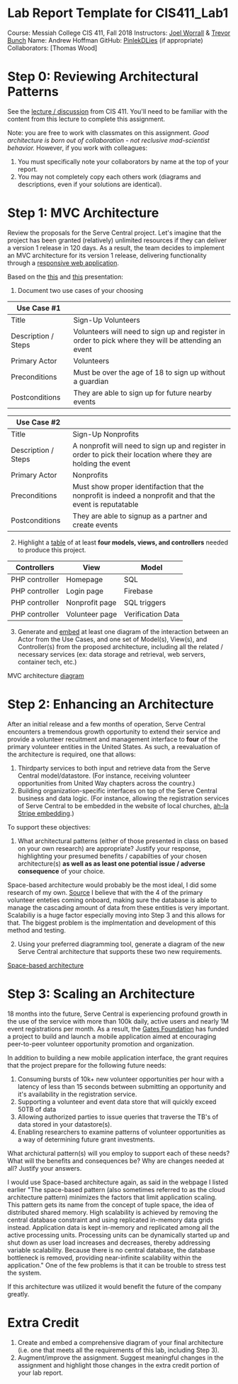 # Lab Report Template for CIS411_Lab1
Course: Messiah College CIS 411, Fall 2018
Instructors: [Joel Worrall](https://github.com/tangollama) & [Trevor Bunch](https://github.com/trevordbunch)
Name: Andrew Hoffman
GitHub: [PinlekDLies](https://github.com/YOUR_HANDLE)
(if appropriate) Collaborators: [Thomas Wood]


# Step 0: Reviewing Architectural Patterns
See the [lecture / discussion](https://docs.google.com/presentation/d/1nUcy63FWPFYO3OJmERJpMjEtdaFtaIBbuUkpmNRVRas/edit#slide=id.g45345bd5ea_0_136) from CIS 411. You'll need to be familiar with the content from this lecture to complete this assignment.

Note: you are free to work with classmates on this assignment. _Good architecture is born out of collaboration - not reclusive mad-scientist behavior._ However, if you work with colleagues:

1. You must specifically note your collaborators by name at the top of your report.
2. You may not completely copy each others work (diagrams and descriptions, even if your solutions are identical).

# Step 1: MVC Architecture
Review the proposals for the Serve Central project. Let's imagine that the project has been granted (relatively) unlimited resources if they can deliver a version 1 release in 120 days. As a result, the team decides to implement an MVC architecture for its version 1 release, delivering functionality through a [responsive web application](https://en.wikipedia.org/wiki/Responsive_web_design). 

Based on the [this](https://docs.google.com/presentation/d/1UnU0xU0wF1l8pAB8trtLpdM0yuskx66jTFJzd64nsjU/edit#slide=id.g439b9c6866_2_53) and [this](https://docs.google.com/presentation/d/1-VZfAFoBVr6ijNepKAtRA7JoAQsV2Jlbf2l1WPDMhI0/edit) presentation:

1) Document two use cases of your choosing

| Use Case #1 | |
|---|---|
| Title | Sign-Up Volunteers | 
| Description / Steps | Volunteers will need to sign up and register in order to pick where they will be attending an event  |
| Primary Actor | Volunteers |
| Preconditions | Must be over the age of 18 to sign up without a guardian |
| Postconditions | They are able to sign up for future nearby events |

| Use Case #2 | |
|---|---|
| Title | Sign-Up Nonprofits |
| Description / Steps | A nonprofit will need to sign up and register in order to pick their location where they are holding the event |
| Primary Actor | Nonprofits |
| Preconditions | Must show proper identifaction that the nonprofit is indeed a nonprofit and that the event is reputatable |
| Postconditions | They are able to signup as a partner and create events|


2) Highlight a [table](https://www.tablesgenerator.com/markdown_tables) of at least **four models, views, and controllers** needed to produce this project.

| Controllers | View | Model |
|---|---|---|
| PHP controller | Homepage | SQL |
| PHP controller | Login page | Firebase |
| PHP controller | Nonprofit page | SQL triggers |
| PHP controller | Volunteer page | Verification Data |

3) Generate and [embed](https://github.com/adam-p/markdown-here/wiki/Markdown-Cheatsheet#images) at least one diagram of the interaction between an Actor from the Use Cases, and one set of Model(s), View(s), and Controller(s) from the proposed architecture, including all the related / necessary services (ex: data storage and retrieval, web servers, container tech, etc.)

MVC architecture [diagram](https://docs.google.com/drawings/d/11Wo59Z-wWXkRb_QDlizBggvxVUMJD2DLJJPw_IyovKQ/edit?usp=sharing)

# Step 2: Enhancing an Architecture
After an initial release and a few months of operation, Serve Central encounters a tremendous growth opportunity to extend their service and provide a volunteer recuitment and management interface to __four__ of the primary volunteer entities in the United States. As such, a reevaluation of the architecture is required, one that allows:

1. Thirdparty services to both input and retrieve data from the Serve Central model/datastore. (For instance, receiving volunteer opportunities from United Way chapters across the country.)
2. Building organization-specific interfaces on top of the Serve Central business and data logic. (For instance, allowing the registration services of Serve Central to be embedded in the website of local churches, [ah-la Stripe embedding](https://stripe.com/payments/elements).)

To support these objectives:
1. What architectural patterns (either of those presented in class on based on your own research) are appropriate? Justify your response, highlighting your presumed benefits / capabilties of your chosen architecture(s) **as well as as least one potential issue / adverse consequence** of your choice.

Space-based architecture would probably be the most ideal, I did some research of my own. [Source](https://www.oreilly.com/library/view/software-architecture-patterns/9781491971437/ch05.html)  I believe that with the 4 of the primary volunteer enteties coming onboard, making sure the database is able to manage the cascading amount of data from these entities is very important. Scalabiliy is a huge factor especially moving into Step 3 and this allows for that. The biggest problem is the implmentation and development of this method and testing.  

2. Using your preferred diagramming tool, generate a diagram of the new Serve Central architecture that supports these two new requirements.

[Space-based architecture](https://www.oreilly.com/library/view/software-architecture-patterns/9781491971437/assets/sapr_0501.png)


# Step 3: Scaling an Architecture
18 months into the future, Serve Central is experiencing profound growth in the use of the service with more than 100k daily, active users and nearly 1M event registrations per month. As a result, the [Gates Foundation](https://www.gatesfoundation.org/) has funded a project to build and launch a mobile application aimed at encouraging peer-to-peer volunteer opportunity promotion and organization. 

In addition to building a new mobile application interface, the grant requires that the project prepare for the following future needs:

1. Consuming bursts of 10k+ new volunteer opportunities per hour with a latency of less than 15 seconds between submitting an opportunity and it's availability in the registration service.
2. Supporting a volunteer and event data store that will quickly exceed 50TB of data
3. Allowing authorized parties to issue queries that traverse the TB's of data stored in your datastore(s).
4. Enabling researchers to examine patterns of volunteer opportunities as a way of determining future grant investments.

What archictural pattern(s) will you employ to support each of these needs? What will the benefits and consequences be? Why are changes needed at all? Justify your answers.

I would use Space-based architecture again, as said in the webpage I listed earlier "The space-based pattern (also sometimes referred to as the cloud architecture pattern) minimizes the factors that limit application scaling. This pattern gets its name from the concept of tuple space, the idea of distributed shared memory. High scalability is achieved by removing the central database constraint and using replicated in-memory data grids instead. Application data is kept in-memory and replicated among all the active processing units. Processing units can be dynamically started up and shut down as user load increases and decreases, thereby addressing variable scalability. Because there is no central database, the database bottleneck is removed, providing near-infinite scalability within the application." One of the few problems is that it can be trouble to stress test the system. 

If this architecture was utilized it would benefit the future of the company greatly. 

# Extra Credit
1. Create and embed a comprehensive diagram of your final architecture (i.e. one that meets all the requirements of this lab, including Step 3).
2. Augment/improve the assignment. Suggest meaningful changes in the assignment and highlight those changes in the extra credit portion of your lab report.
